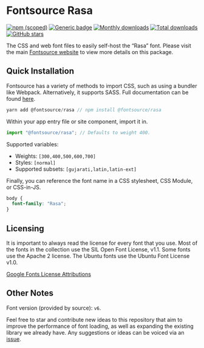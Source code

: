 # Fontsource Rasa

[![npm (scoped)](https://img.shields.io/npm/v/@fontsource/rasa?color=brightgreen)](https://www.npmjs.com/package/@fontsource/rasa) [![Generic badge](https://img.shields.io/badge/fontsource-passing-brightgreen)](https://github.com/fontsource/fontsource) [![Monthly downloads](https://badgen.net/npm/dm/@fontsource/rasa)](https://github.com/fontsource/fontsource) [![Total downloads](https://badgen.net/npm/dt/@fontsource/rasa)](https://github.com/fontsource/fontsource) [![GitHub stars](https://img.shields.io/github/stars/fontsource/fontsource.svg?style=social&label=Star)](https://github.com/fontsource/fontsource/stargazers)

The CSS and web font files to easily self-host the “Rasa” font. Please visit the main [Fontsource website](https://fontsource.org/fonts/rasa) to view more details on this package.

## Quick Installation

Fontsource has a variety of methods to import CSS, such as using a bundler like Webpack. Alternatively, it supports SASS. Full documentation can be found [here](https://fontsource.org/docs/introduction).

```javascript
yarn add @fontsource/rasa // npm install @fontsource/rasa
```

Within your app entry file or site component, import it in.

```javascript
import "@fontsource/rasa"; // Defaults to weight 400.
```

Supported variables:

- Weights: `[300,400,500,600,700]`
- Styles: `[normal]`
- Supported subsets: `[gujarati,latin,latin-ext]`

Finally, you can reference the font name in a CSS stylesheet, CSS Module, or CSS-in-JS.

```css
body {
  font-family: "Rasa";
}
```

## Licensing

It is important to always read the license for every font that you use.
Most of the fonts in the collection use the SIL Open Font License, v1.1. Some fonts use the Apache 2 license. The Ubuntu fonts use the Ubuntu Font License v1.0.

[Google Fonts License Attributions](https://fonts.google.com/attribution)

## Other Notes

Font version (provided by source): `v6`.

Feel free to star and contribute new ideas to this repository that aim to improve the performance of font loading, as well as expanding the existing library we already have. Any suggestions or ideas can be voiced via an [issue](https://github.com/fontsource/fontsource/issues).

